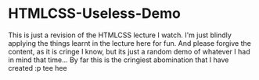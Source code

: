 # HTMLCSS-Useless-Demo

This is just a revision of the HTMLCSS lecture I watch. I'm just blindly applying the things learnt in the lecture here for fun. And please forgive the content, as it is cringe I know, but its just a random demo of whatever I had in mind that time... By far this is the cringiest abomination that I have created :p tee hee
